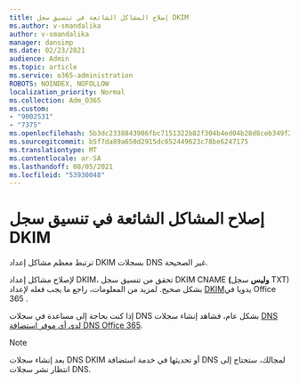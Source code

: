 ```yaml
---
title: إصلاح المشاكل الشائعة في تنسيق سجل DKIM
ms.author: v-smandalika
author: v-smandalika
manager: dansimp
ms.date: 02/23/2021
audience: Admin
ms.topic: article
ms.service: o365-administration
ROBOTS: NOINDEX, NOFOLLOW
localization_priority: Normal
ms.collection: Adm_O365
ms.custom:
- "9002531"
- "7375"
ms.openlocfilehash: 5b3dc2338843906fbc7151322b82f304b4ed04b28d8ceb349f2705c309cdeae8
ms.sourcegitcommit: b5f7da89a650d2915dc652449623c78be6247175
ms.translationtype: MT
ms.contentlocale: ar-SA
ms.lasthandoff: 08/05/2021
ms.locfileid: "53930048"
---
```

# <a name="fix-common-problems-with-dkim-record-formatting"></a>إصلاح المشاكل الشائعة في تنسيق سجل DKIM

ترتبط معظم مشاكل إعداد DKIM بسجلات DNS غير الصحيحة.

لإصلاح مشاكل إعداد DKIM، تحقق من تنسيق سجل DKIM CNAME **(وليس** سجل TXT) بشكل صحيح. لمزيد من المعلومات، راجع ما يجب فعله لإعداد [DKIM](https://docs.microsoft.com/microsoft-365/security/office-365-security/use-dkim-to-validate-outbound-email)يدويا في Office 365 .

إذا كنت بحاجة إلى مساعدة في سجلات DNS بشكل عام، فشاهد إنشاء سجلات [DNS لدى أي موفر استضافة DNS Office 365](https://docs.microsoft.com/microsoft-365/admin/get-help-with-domains/create-dns-records-at-any-dns-hosting-provider).

> [!NOTE]
> بعد إنشاء سجلات DNS DKIM أو تحديثها في خدمة استضافة DNS لمجالك، ستحتاج إلى انتظار نشر سجلات DNS.
